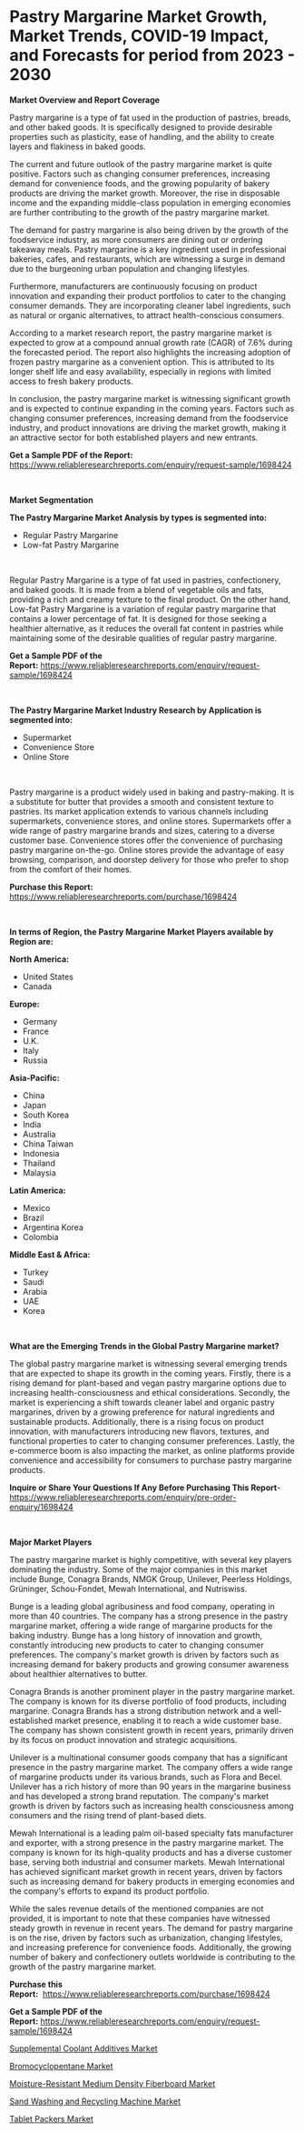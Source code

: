 <p><h1>Pastry Margarine Market Growth, Market Trends, COVID-19 Impact, and Forecasts for period from 2023 - 2030</h1></p><p><strong>Market Overview and Report Coverage</strong></p>
<p><p>Pastry margarine is a type of fat used in the production of pastries, breads, and other baked goods. It is specifically designed to provide desirable properties such as plasticity, ease of handling, and the ability to create layers and flakiness in baked goods.</p><p>The current and future outlook of the pastry margarine market is quite positive. Factors such as changing consumer preferences, increasing demand for convenience foods, and the growing popularity of bakery products are driving the market growth. Moreover, the rise in disposable income and the expanding middle-class population in emerging economies are further contributing to the growth of the pastry margarine market.</p><p>The demand for pastry margarine is also being driven by the growth of the foodservice industry, as more consumers are dining out or ordering takeaway meals. Pastry margarine is a key ingredient used in professional bakeries, cafes, and restaurants, which are witnessing a surge in demand due to the burgeoning urban population and changing lifestyles.</p><p>Furthermore, manufacturers are continuously focusing on product innovation and expanding their product portfolios to cater to the changing consumer demands. They are incorporating cleaner label ingredients, such as natural or organic alternatives, to attract health-conscious consumers.</p><p>According to a market research report, the pastry margarine market is expected to grow at a compound annual growth rate (CAGR) of 7.6% during the forecasted period. The report also highlights the increasing adoption of frozen pastry margarine as a convenient option. This is attributed to its longer shelf life and easy availability, especially in regions with limited access to fresh bakery products.</p><p>In conclusion, the pastry margarine market is witnessing significant growth and is expected to continue expanding in the coming years. Factors such as changing consumer preferences, increasing demand from the foodservice industry, and product innovations are driving the market growth, making it an attractive sector for both established players and new entrants.</p></p>
<p><strong>Get a Sample PDF of the Report:</strong> <a href="https://www.reliableresearchreports.com/enquiry/request-sample/1698424">https://www.reliableresearchreports.com/enquiry/request-sample/1698424</a></p>
<p>&nbsp;</p>
<p><strong>Market Segmentation</strong></p>
<p><strong>The Pastry Margarine Market Analysis by types is segmented into:</strong></p>
<p><ul><li>Regular Pastry Margarine</li><li>Low-fat Pastry Margarine</li></ul></p>
<p>&nbsp;</p>
<p><p>Regular Pastry Margarine is a type of fat used in pastries, confectionery, and baked goods. It is made from a blend of vegetable oils and fats, providing a rich and creamy texture to the final product. On the other hand, Low-fat Pastry Margarine is a variation of regular pastry margarine that contains a lower percentage of fat. It is designed for those seeking a healthier alternative, as it reduces the overall fat content in pastries while maintaining some of the desirable qualities of regular pastry margarine.</p></p>
<p><strong>Get a Sample PDF of the Report:</strong>&nbsp;<a href="https://www.reliableresearchreports.com/enquiry/request-sample/1698424">https://www.reliableresearchreports.com/enquiry/request-sample/1698424</a></p>
<p>&nbsp;</p>
<p><strong>The Pastry Margarine Market Industry Research by Application is segmented into:</strong></p>
<p><ul><li>Supermarket</li><li>Convenience Store</li><li>Online Store</li></ul></p>
<p>&nbsp;</p>
<p><p>Pastry margarine is a product widely used in baking and pastry-making. It is a substitute for butter that provides a smooth and consistent texture to pastries. Its market application extends to various channels including supermarkets, convenience stores, and online stores. Supermarkets offer a wide range of pastry margarine brands and sizes, catering to a diverse customer base. Convenience stores offer the convenience of purchasing pastry margarine on-the-go. Online stores provide the advantage of easy browsing, comparison, and doorstep delivery for those who prefer to shop from the comfort of their homes.</p></p>
<p><strong>Purchase this Report:</strong>&nbsp; <a href="https://www.reliableresearchreports.com/purchase/1698424">https://www.reliableresearchreports.com/purchase/1698424</a></p>
<p>&nbsp;</p>
<p><strong>In terms of Region, the Pastry Margarine Market Players available by Region are:</strong></p>
<p>
    <p> <strong> North America: </strong>
        <ul>
            <li>United States</li>
            <li>Canada</li>
        </ul>
        </p> 
    <p> <strong> Europe: </strong>
        <ul>
            <li>Germany</li>
            <li>France</li>
            <li>U.K.</li>
            <li>Italy</li>
            <li>Russia</li>
        </ul>
        </p> 
    <p> <strong> Asia-Pacific: </strong>
        <ul>
            <li>China</li>
            <li>Japan</li>
            <li>South Korea</li>
            <li>India</li>
            <li>Australia</li>
            <li>China Taiwan</li>
            <li>Indonesia</li>
            <li>Thailand</li>
            <li>Malaysia</li>
        </ul>
        </p> 
    <p> <strong> Latin America: </strong>
        <ul>
            <li>Mexico</li>
            <li>Brazil</li>
            <li>Argentina Korea</li>
            <li>Colombia</li>
        </ul>
        </p> 
    <p> <strong> Middle East & Africa: </strong>
        <ul>
            <li>Turkey</li>
            <li>Saudi</li>
            <li>Arabia</li>
            <li>UAE</li>
            <li>Korea</li>
        </ul>
    </p>
    </p>
<p>&nbsp;</p>
<p><strong>What are the Emerging Trends in the Global Pastry Margarine market?</strong></p>
<p><p>The global pastry margarine market is witnessing several emerging trends that are expected to shape its growth in the coming years. Firstly, there is a rising demand for plant-based and vegan pastry margarine options due to increasing health-consciousness and ethical considerations. Secondly, the market is experiencing a shift towards cleaner label and organic pastry margarines, driven by a growing preference for natural ingredients and sustainable products. Additionally, there is a rising focus on product innovation, with manufacturers introducing new flavors, textures, and functional properties to cater to changing consumer preferences. Lastly, the e-commerce boom is also impacting the market, as online platforms provide convenience and accessibility for consumers to purchase pastry margarine products.</p></p>
<p><strong>Inquire or Share Your Questions If Any Before Purchasing This Report</strong>- <a href="https://www.reliableresearchreports.com/enquiry/pre-order-enquiry/1698424">https://www.reliableresearchreports.com/enquiry/pre-order-enquiry/1698424</a></p>
<p>&nbsp;</p>
<p><strong>Major Market Players</strong></p>
<p><p>The pastry margarine market is highly competitive, with several key players dominating the industry. Some of the major companies in this market include Bunge, Conagra Brands, NMGK Group, Unilever, Peerless Holdings, Grüninger, Schou-Fondet, Mewah International, and Nutriswiss.</p><p>Bunge is a leading global agribusiness and food company, operating in more than 40 countries. The company has a strong presence in the pastry margarine market, offering a wide range of margarine products for the baking industry. Bunge has a long history of innovation and growth, constantly introducing new products to cater to changing consumer preferences. The company's market growth is driven by factors such as increasing demand for bakery products and growing consumer awareness about healthier alternatives to butter.</p><p>Conagra Brands is another prominent player in the pastry margarine market. The company is known for its diverse portfolio of food products, including margarine. Conagra Brands has a strong distribution network and a well-established market presence, enabling it to reach a wide customer base. The company has shown consistent growth in recent years, primarily driven by its focus on product innovation and strategic acquisitions.</p><p>Unilever is a multinational consumer goods company that has a significant presence in the pastry margarine market. The company offers a wide range of margarine products under its various brands, such as Flora and Becel. Unilever has a rich history of more than 90 years in the margarine business and has developed a strong brand reputation. The company's market growth is driven by factors such as increasing health consciousness among consumers and the rising trend of plant-based diets.</p><p>Mewah International is a leading palm oil-based specialty fats manufacturer and exporter, with a strong presence in the pastry margarine market. The company is known for its high-quality products and has a diverse customer base, serving both industrial and consumer markets. Mewah International has achieved significant market growth in recent years, driven by factors such as increasing demand for bakery products in emerging economies and the company's efforts to expand its product portfolio.</p><p>While the sales revenue details of the mentioned companies are not provided, it is important to note that these companies have witnessed steady growth in revenue in recent years. The demand for pastry margarine is on the rise, driven by factors such as urbanization, changing lifestyles, and increasing preference for convenience foods. Additionally, the growing number of bakery and confectionery outlets worldwide is contributing to the growth of the pastry margarine market.</p></p>
<p><strong>Purchase this Report:</strong>&nbsp;&nbsp;<a href="https://www.reliableresearchreports.com/purchase/1698424">https://www.reliableresearchreports.com/purchase/1698424</a></p>
<p></p>
<p><strong>Get a Sample PDF of the Report:</strong>&nbsp;<a href="https://www.reliableresearchreports.com/enquiry/request-sample/1698424">https://www.reliableresearchreports.com/enquiry/request-sample/1698424</a></p>
<p><p><a href="https://medium.com/@amayabeahan/supplemental-coolant-additives-market-size-cagr-trends-2024-2030-f9cb6095b6dd">Supplemental Coolant Additives Market</a></p><p><a href="https://medium.com/@lavernacole2023/bromocyclopentane-market-analysis-and-sze-forecasted-for-period-from-2023-to-2030-ecd1cfa993e9">Bromocyclopentane Market</a></p><p><a href="https://www.linkedin.com/pulse/moisture-resistant-medium-density-fiberboard-market-share-1ayae/">Moisture-Resistant Medium Density Fiberboard Market</a></p><p><a href="https://www.linkedin.com/pulse/sand-washing-recycling-machine-market-size-growth-forecast-cvhff/">Sand Washing and Recycling Machine Market</a></p><p><a href="https://www.linkedin.com/pulse/tablet-packers-market-size-share-amp-trends-analysis-umitf/">Tablet Packers Market</a></p></p>